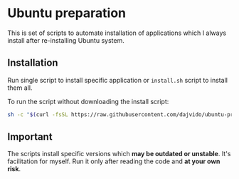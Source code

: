 # Ubuntu preparation
This is set of scripts to automate installation of applications which I always install after re-installing Ubuntu system.

## Installation
Run single script to install specific application or `install.sh` script to install them all.

To run the script without downloading the install script:
```bash
sh -c "$(curl -fsSL https://raw.githubusercontent.com/dajvido/ubuntu-preparation/master/install.sh)"
```

## Important
The scripts install specific versions which **may be outdated or unstable**. 
It's facilitation for myself. Run it only after reading the code and **at your own risk**.
